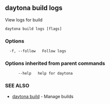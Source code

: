 ## daytona build logs

View logs for build

```
daytona build logs [flags]
```

### Options

```
  -f, --follow   Follow logs
```

### Options inherited from parent commands

```
      --help   help for daytona
```

### SEE ALSO

* [daytona build](daytona_build.md)	 - Manage builds

